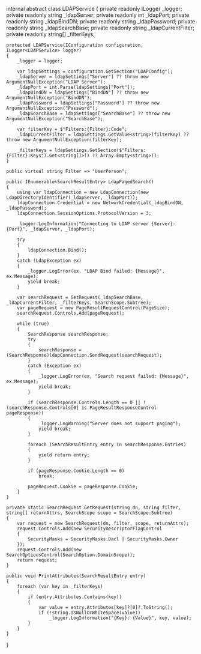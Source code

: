 internal abstract class LDAPService
{
    private readonly ILogger<LDAPService> _logger;
    private readonly string _ldapServer;
    private readonly int _ldapPort;
    private readonly string _ldapBindDN;
    private readonly string _ldapPassword;
    private readonly string _ldapSearchBase;
    private readonly string _ldapCurrentFilter;
    private readonly string[] _filterKeys;

    protected LDAPService(IConfiguration configuration, ILogger<LDAPService> logger)
    {
        _logger = logger;

        var ldapSettings = configuration.GetSection("LDAPConfig");
        _ldapServer = ldapSettings["Server"] ?? throw new ArgumentNullException("LDAP Server");
        _ldapPort = int.Parse(ldapSettings["Port"]);
        _ldapBindDN = ldapSettings["BindDN"] ?? throw new ArgumentNullException("BindDN");
        _ldapPassword = ldapSettings["Password"] ?? throw new ArgumentNullException("Password");
        _ldapSearchBase = ldapSettings["SearchBase"] ?? throw new ArgumentNullException("SearchBase");

        var filterKey = $"Filters:{Filter}:Code";
        _ldapCurrentFilter = ldapSettings.GetValue<string>(filterKey) ?? throw new ArgumentNullException(filterKey);

        _filterKeys = ldapSettings.GetSection($"Filters:{Filter}:Keys").Get<string[]>() ?? Array.Empty<string>();
    }

    public virtual string Filter => "UserPerson";

    public IEnumerable<SearchResultEntry> LdapPagedSearch()
    {
        using var ldapConnection = new LdapConnection(new LdapDirectoryIdentifier(_ldapServer, _ldapPort));
        ldapConnection.Credential = new NetworkCredential(_ldapBindDN, _ldapPassword);
        ldapConnection.SessionOptions.ProtocolVersion = 3;

        _logger.LogInformation("Connecting to LDAP server {Server}:{Port}", _ldapServer, _ldapPort);

        try
        {
            ldapConnection.Bind();
        }
        catch (LdapException ex)
        {
            _logger.LogError(ex, "LDAP Bind failed: {Message}", ex.Message);
            yield break;
        }

        var searchRequest = GetRequest(_ldapSearchBase, _ldapCurrentFilter, _filterKeys, SearchScope.Subtree);
        var pageRequest = new PageResultRequestControl(PageSize);
        searchRequest.Controls.Add(pageRequest);

        while (true)
        {
            SearchResponse searchResponse;
            try
            {
                searchResponse = (SearchResponse)ldapConnection.SendRequest(searchRequest);
            }
            catch (Exception ex)
            {
                _logger.LogError(ex, "Search request failed: {Message}", ex.Message);
                yield break;
            }

            if (searchResponse.Controls.Length == 0 || !(searchResponse.Controls[0] is PageResultResponseControl pageResponse))
            {
                _logger.LogWarning("Server does not support paging");
                yield break;
            }

            foreach (SearchResultEntry entry in searchResponse.Entries)
            {
                yield return entry;
            }

            if (pageResponse.Cookie.Length == 0)
                break;

            pageRequest.Cookie = pageResponse.Cookie;
        }
    }

    private static SearchRequest GetRequest(string dn, string filter, string[] returnAttrs, SearchScope scope = SearchScope.Subtree)
    {
        var request = new SearchRequest(dn, filter, scope, returnAttrs);
        request.Controls.Add(new SecurityDescriptorFlagControl
        {
            SecurityMasks = SecurityMasks.Dacl | SecurityMasks.Owner
        });
        request.Controls.Add(new SearchOptionsControl(SearchOption.DomainScope));
        return request;
    }

    public void PrintAttributes(SearchResultEntry entry)
    {
        foreach (var key in _filterKeys)
        {
            if (entry.Attributes.Contains(key))
            {
                var value = entry.Attributes[key]?[0]?.ToString();
                if (!string.IsNullOrWhiteSpace(value))
                    _logger.LogInformation("{Key}: {Value}", key, value);
            }
        }
    }
}
